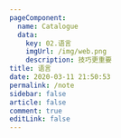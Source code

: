```yaml
---
pageComponent: 
  name: Catalogue
  data: 
    key: 02.语言
    imgUrl: /img/web.png
    description: 技巧更重要
title: 语言
date: 2020-03-11 21:50:53
permalink: /note
sidebar: false
article: false
comment: true
editLink: false
---
```


